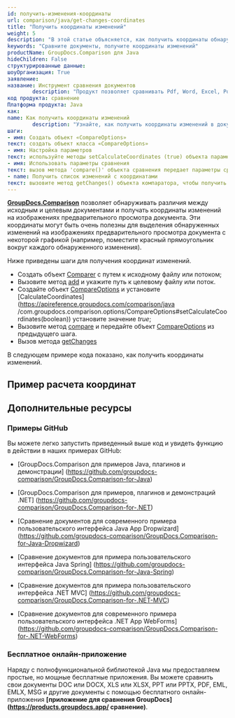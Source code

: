 ```yaml
---
id: получить-изменения-координаты
url: comparison/java/get-changes-coordinates
title: "Получить координаты изменений"
weight: 5
description: "В этой статье объясняется, как получить координаты обнаруженных изменений при предварительном просмотре страниц документа при сравнении документов с помощью GroupDocs.Comparison for Java."
keywords: "Сравните документы, получите координаты изменений"
productName: GroupDocs.Comparison для Java
hideChildren: False
структурированные данные:
шоуОрганизация: True
заявление:
название: Инструмент сравнения документов
        description: "Продукт позволяет сравнивать Pdf, Word, Excel, PowerPoint, AutoCad, Image, Code и многие другие форматы файлов. API сравнения также поддерживает принятие или отклонение изменений, извлечение информации о документе и создание отчета о сравнении."
код продукта: сравнение
Платформа продукта: Java
как:
name: Как получить координаты изменений
        description: "Узнайте, как получить координаты изменений в документе"
шаги:
- имя: Создать объект «CompareOptions»
текст: создать объект класса «CompareOptions»
- имя: Настройка параметров
текст: используйте методы setCalculateCoordinates (true) объекта параметров, чтобы компаратор подготовил координаты
- имя: Использовать параметры сравнения
текст: вызов метода 'compare()' объекта сравнения передает параметры сравнения в качестве второго аргумента
- name: Получить список изменений с координатами
текст: вызовите метод getChanges() объекта компаратора, чтобы получить список изменений с его координатами внутри
---
```

**[GroupDocs.Comparison](https://products.groupdocs.com/comparison/java)** позволяет обнаруживать различия между исходным и целевым документами и получать координаты изменений на изображениях предварительного просмотра документа. Эти координаты могут быть очень полезны для выделения обнаруженных изменений на изображениях предварительного просмотра документа с некоторой графикой (например, поместите красный прямоугольник вокруг каждого обнаруженного изменения).

Ниже приведены шаги для получения координат изменений.

* Создать объект [Comparer](https://apireference.groupdocs.com/comparison/java/com.groupdocs.comparison/Comparer) с путем к исходному файлу или потоком;
* Вызовите метод [add](https://apireference.groupdocs.com/comparison/java/com.groupdocs.comparison/Comparer#add(java.lang.String)) и укажите путь к целевому файлу или поток.
* Создайте объект [CompareOptions](https://apireference.groupdocs.com/comparison/java/com.groupdocs.comparison.options/CompareOptions) и установите [CalculateCoordinates](https://apireference.groupdocs.com/comparison/java /com.groupdocs.comparison.options/CompareOptions#setCalculateCoordinates(boolean)) установите значение *true*;
* Вызовите метод [compare](https://apireference.groupdocs.com/comparison/java/com.groupdocs.comparison/Comparer#compare(java.lang.String,%20com.groupdocs.comparison.options.CompareOptions)) и передайте объект [CompareOptions](https://apireference.groupdocs.com/comparison/java/com.groupdocs.comparison.options/CompareOptions) из предыдущего шага.
* Вызов метода [getChanges](https://apireference.groupdocs.com/comparison/java/com.groupdocs.comparison/Comparer#getChanges())
    



В следующем примере кода показано, как получить координаты изменений.

## Пример расчета координат

<script src="https://gist.github.com/groupdocs-comparison-gists/fd4a88331289a9d88fad5e1f0bb0c5e2.js"></script>

## Дополнительные ресурсы
### Примеры GitHub
Вы можете легко запустить приведенный выше код и увидеть функцию в действии в наших примерах GitHub:

* [GroupDocs.Comparison для примеров Java, плагинов и демонстрации] (https://github.com/groupdocs-comparison/GroupDocs.Comparison-for-Java)
* [GroupDocs.Comparison для примеров, плагинов и демонстраций .NET] (https://github.com/groupdocs-comparison/GroupDocs.Comparison-for-.NET)
* [Сравнение документов для современного примера пользовательского интерфейса Java App Dropwizard] (https://github.com/groupdocs-comparison/GroupDocs.Comparison-for-Java-Dropwizard)

* [Сравнение документов для примера пользовательского интерфейса Java Spring] (https://github.com/groupdocs-comparison/GroupDocs.Comparison-for-Java-Spring)

* [Сравнение документов для примера пользовательского интерфейса .NET MVC] (https://github.com/groupdocs-comparison/GroupDocs.Comparison-for-.NET-MVC)

* [Сравнение документов для современного примера пользовательского интерфейса .NET App WebForms] (https://github.com/groupdocs-comparison/GroupDocs.Comparison-for-.NET-WebForms)
    



### Бесплатное онлайн-приложение
Наряду с полнофункциональной библиотекой Java мы предоставляем простые, но мощные бесплатные приложения.
Вы можете сравнить свои документы DOC или DOCX, XLS или XLSX, PPT или PPTX, PDF, EML, EMLX, MSG и другие документы с помощью бесплатного онлайн-приложения **[приложение для сравнения GroupDocs] (https://products.groupdocs.app/ сравнение)**.

